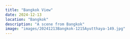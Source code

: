 ```yaml
---
title: "Bangkok View"
date: 2024-12-13
location: "Bangkok"
description: "A scene from Bangkok"
image: "images/20241213Bangkok-1215Ayutthaya-149.jpg"
---
```

